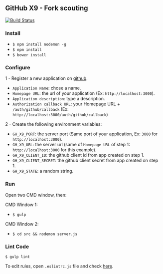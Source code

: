 ## GitHub X9 - Fork scouting

[![Build Status](https://travis-ci.org/bernardobrezende/gh-x9.svg?branch=ci)](https://travis-ci.org/bernardobrezende/gh-x9)

### Install

* `$ npm install nodemon -g`
* `$ npm install`  
* `$ bower install`

### Configure
1 - Register a new application on [github](https://github.com/settings/applications/new).
  * `Application Name`: chose a name.
  * `Homepage URL`: the url of your application (Ex: `http://localhost:3000`).
  * `Application description`: type a description.
  * `Authorization callback URL`: your Homepage URL + `/auth/github/callback` (Ex: `http://localhost:3000/auth/github/callback`)

2 - Create the following environment variables:
  * `GH_X9_PORT`: the server port (Same port of your application, Ex: `3000` for `http://localhost:3000`).
  * `GH_X9_URL`: the server url (same of `Homepage URL` of step 1: `http://localhost:3000` for this example).
  * `GH_X9_CLIENT_ID`: the github client id from app created on step 1.
  * `GH_X9_CLIENT_SECRET`: the github client secret from app created on step 1.
  * `GH_X9_STATE`: a random string.

### Run
Open two CMD window, then:

CMD Window 1:
* `$ gulp`

CMD Window 2:
* `$ cd src && nodemon server.js`  

### Lint Code

`$ gulp lint`

To edit rules, open `.eslintrc.js` file and check [here](http://eslint.org/docs/rules/).
